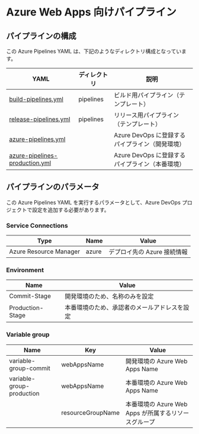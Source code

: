 # Azure Web Apps 向けパイプライン
## パイプラインの構成
この Azure Pipelines YAML は、下記のようなディレクトリ構成となっています。

| YAML | ディレクトリ | 説明 |
----|----|---- 
| [build-pipelines.yml](./pipelines/build-pipelines.yml) | pipelines | ビルド用パイプライン（テンプレート） |
| [release-pipelines.yml](./pipelines/release-pipelines.yml) | pipelines | リリース用パイプライン（テンプレート） |
| [azure-pipelines.yml](./azure-pipelines.yml) | | Azure DevOps に登録するパイプライン（開発環境） |
| [azure-pipelines-production.yml](./azure-pipelines-production.yml) | | Azure DevOps に登録するパイプライン（本番環境） |

## パイプラインのパラメータ
この Azure Pipelines YAML を実行するパラメータとして、Azure DevOps プロジェクトで設定を追加する必要があります。

### Service Connections
| Type | Name | Value |
----|----|---- 
| Azure Resource Manager | azure | デプロイ先の Azure 接続情報 |

### Environment
| Name | Value |
----|---- 
| Commit-Stage | 開発環境のため、名称のみを設定 |
| Production-Stage | 本番環境のため、承認者のメールアドレスを設定 |

### Variable group
| Name | Key | Value |
----|----|---- 
| variable-group-commit | webAppsName | 開発環境の Azure Web Apps Name |
| variable-group-production | webAppsName | 本番環境の Azure Web Apps Name |
|  | resourceGroupName | 本番環境の Azure Web Apps が所属するリソースグループ |
